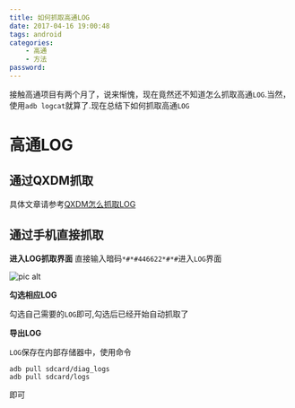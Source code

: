 ```yaml
---
title: 如何抓取高通LOG
date: 2017-04-16 19:00:48
tags: android
categories:
    - 高通
    - 方法
password: 
---
```


接触高通项目有两个月了，说来惭愧，现在竟然还不知道怎么抓取高通`LOG`.当然，使用`adb logcat`就算了.现在总结下如何抓取高通`LOG`

# 高通LOG

## 通过QXDM抓取

具体文章请参考[QXDM怎么抓取LOG]()

## 通过手机直接抓取

**进入LOG抓取界面**
直接输入暗码`*#*#446622*#*#`进入`LOG`界面

![pic alt](https://github.com/zsl-github/blog/raw/master/source/picture/qc_log_1.png)

**勾选相应LOG**

勾选自己需要的`LOG`即可,勾选后已经开始自动抓取了

**导出LOG**

`LOG`保存在内部存储器中，使用命令
```
adb pull sdcard/diag_logs
adb pull sdcard/logs
```
即可

